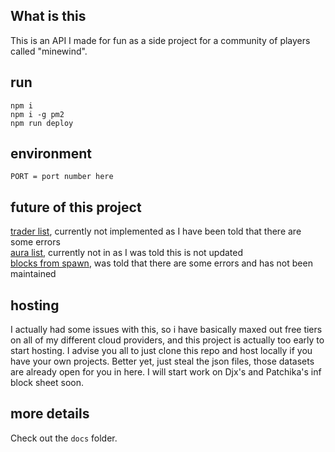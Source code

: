 ## What is this
This is an API I made for fun as a side project for a community of players called "minewind".

## run
```
npm i
npm i -g pm2
npm run deploy
```

## environment
```
PORT = port number here
```

## future of this project
[trader list](https://docs.google.com/spreadsheets/d/1jJUKi54KhYU56hBvcK6PXQ5mg8ttxerAvo5-t_1gsIU/edit?gid=868119930#gid=868119930), currently not implemented as I have been told that there are some errors <br>
[aura list](https://docs.google.com/spreadsheets/d/1LFAnnLRU03SCiKdIwZbZymrsk6fB2S9zhITXHD86BsI/edit?gid=2058644227#gid=2058644227), currently not in as I was told this is not updated <br>
[blocks from spawn](https://docs.google.com/spreadsheets/d/14ew0SrKFE8DylcIoP6ceoSi5LG8Crd3ZPWrP0b5IUv0/edit?gid=1205246388#gid=1205246388), was told that there are some errors and has not been maintained

## hosting
I actually had some issues with this, so i have basically maxed out free tiers on all of my different cloud providers, and this project is actually too early to start hosting. I advise you all to just clone this repo and host locally if you have your own projects. Better yet, just steal the json files, those datasets are already open for you in here. I will start work on Djx's and Patchika's inf block sheet soon.

## more details
Check out the `docs` folder.